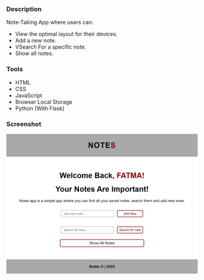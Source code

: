 ### Description

Note-Taking App where users can:

- View the optimal layout for their devices.
- Add a new note.
- VSearch For a specific note.
- Show all notes.

### Tools

- HTML
- CSS
- JavaScript
- Browser Local Storage
- Python (With Flask)

### Screenshot

![Home](./design/home.png)
